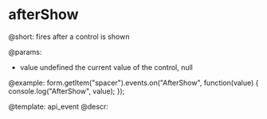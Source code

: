 afterShow
=============

@short: fires after a control is shown
 

@params:
- value     undefined     the current value of the control, null



@example:
form.getItem("spacer").events.on("AfterShow", function(value) {
    console.log("AfterShow", value);
});


@template: api_event
@descr:


